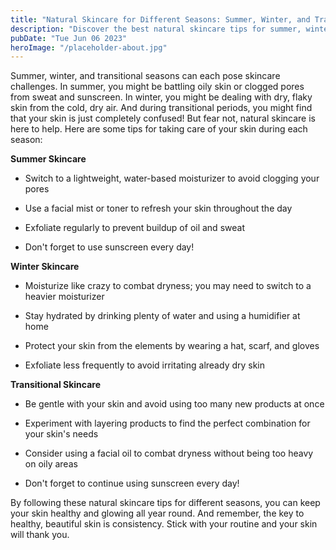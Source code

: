 ```yaml
---
title: "Natural Skincare for Different Seasons: Summer, Winter, and Transitional"
description: "Discover the best natural skincare tips for summer, winter, and transitional seasons. Learn how to take care of your skin all year round with these helpful tips."
pubDate: "Tue Jun 06 2023"
heroImage: "/placeholder-about.jpg"
---
```


Summer, winter, and transitional seasons can each pose skincare challenges. In summer, you might be battling oily skin or clogged pores from sweat and sunscreen. In winter, you might be dealing with dry, flaky skin from the cold, dry air. And during transitional periods, you might find that your skin is just completely confused! But fear not, natural skincare is here to help. Here are some tips for taking care of your skin during each season:  

**Summer Skincare** 

- Switch to a lightweight, water-based moisturizer to avoid clogging your pores 

- Use a facial mist or toner to refresh your skin throughout the day 

- Exfoliate regularly to prevent buildup of oil and sweat 

- Don&#39;t forget to use sunscreen every day!  

**Winter Skincare** 

- Moisturize like crazy to combat dryness; you may need to switch to a heavier moisturizer 

- Stay hydrated by drinking plenty of water and using a humidifier at home 

- Protect your skin from the elements by wearing a hat, scarf, and gloves 

- Exfoliate less frequently to avoid irritating already dry skin 

**Transitional Skincare** 

- Be gentle with your skin and avoid using too many new products at once 

- Experiment with layering products to find the perfect combination for your skin&#39;s needs 

- Consider using a facial oil to combat dryness without being too heavy on oily areas 

- Don&#39;t forget to continue using sunscreen every day! 

By following these natural skincare tips for different seasons, you can keep your skin healthy and glowing all year round. And remember, the key to healthy, beautiful skin is consistency. Stick with your routine and your skin will thank you.